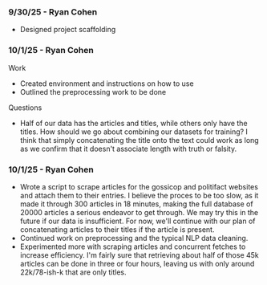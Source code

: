 ### 9/30/25 - Ryan Cohen

- Designed project scaffolding

### 10/1/25 - Ryan Cohen

Work

- Created environment and instructions on how to use
- Outlined the preprocessing work to be done

Questions

- Half of our data has the articles and titles, while others only have the titles. How should we go about combining our datasets for training? I think that simply concatenating the title onto the text could work as long as we confirm that it doesn't associate length with truth or falsity.

### 10/1/25 - Ryan Cohen

- Wrote a script to scrape articles for the gossicop and politifact websites and attach them to their entries. I believe the proces to be too slow, as it made it through 300 articles in 18 minutes, making the full database of 20000 articles a serious endeavor to get through. We may try this in the future if our data is insufficient. For now, we'll continue with our plan of concatenating articles to their titles if the article is present.
- Continued work on preprocessing and the typical NLP data cleaning.
- Experimented more with scraping articles and concurrent fetches to increase efficiency. I'm fairly sure that retrieving about half of those 45k articles can be done in three or four hours, leaving us with only around 22k/78-ish-k that are only titles.

